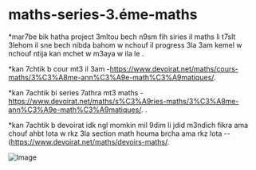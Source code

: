 # maths-series-3.éme-maths
*mar7be bik hatha project 3mltou bech n9sm fih siries il maths li t7slt 3lehom il sne bech nibda bahom w nchouf il progress 3la 3am kemel w nchouf ntija kan mchet w m3aya w ila le . 

*kan 7chtik b cour mt3 il 3am -https://www.devoirat.net/maths/cours-maths/3%C3%A8me-ann%C3%A9e-math%C3%A9matiques/.

*kan 7achtik bi series 7athra mt3 maths -https://www.devoirat.net/maths/s%C3%A9ries-maths/3%C3%A8me-ann%C3%A9e-math%C3%A9matiques/.
.

*kan 7achtik b devoirat idk ngl momkin mil 9dim li jdid m3ndich fikra ama chouf ahbt lota w rkz 3la section math houma brcha ama rkz lota --(https://www.devoirat.net/maths/devoirs-maths/.

![Image](https://github.com/user-attachments/assets/f25b1819-1849-4959-957b-0425fcba06d5)
